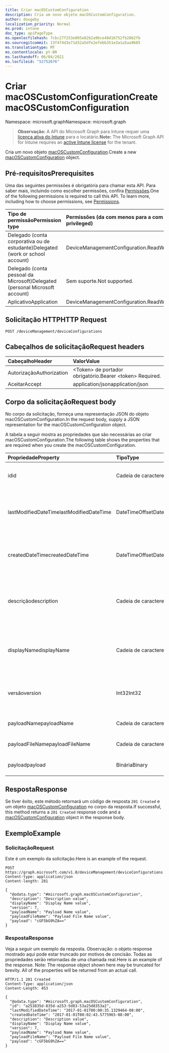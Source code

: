 ```yaml
---
title: Criar macOSCustomConfiguration
description: Cria um novo objeto macOSCustomConfiguration.
author: dougeby
localization_priority: Normal
ms.prod: intune
doc_type: apiPageType
ms.openlocfilehash: 7cbc27f253e095e8262a9bce48d16752fb2862fb
ms.sourcegitcommit: 13f474d3e71d32a5dfe2efebb351e3a1a5aa9685
ms.translationtype: MT
ms.contentlocale: pt-BR
ms.lasthandoff: 06/04/2021
ms.locfileid: "52752676"
---
```

# <a name="create-macoscustomconfiguration"></a><span data-ttu-id="8a8b1-103">Criar macOSCustomConfiguration</span><span class="sxs-lookup"><span data-stu-id="8a8b1-103">Create macOSCustomConfiguration</span></span>

<span data-ttu-id="8a8b1-104">Namespace: microsoft.graph</span><span class="sxs-lookup"><span data-stu-id="8a8b1-104">Namespace: microsoft.graph</span></span>

> <span data-ttu-id="8a8b1-105">**Observação:** A API do Microsoft Graph para Intune requer uma [licença ativa do Intune](https://go.microsoft.com/fwlink/?linkid=839381) para o locatário.</span><span class="sxs-lookup"><span data-stu-id="8a8b1-105">**Note:** The Microsoft Graph API for Intune requires an [active Intune license](https://go.microsoft.com/fwlink/?linkid=839381) for the tenant.</span></span>

<span data-ttu-id="8a8b1-106">Cria um novo objeto [macOSCustomConfiguration](../resources/intune-deviceconfig-macoscustomconfiguration.md).</span><span class="sxs-lookup"><span data-stu-id="8a8b1-106">Create a new [macOSCustomConfiguration](../resources/intune-deviceconfig-macoscustomconfiguration.md) object.</span></span>

## <a name="prerequisites"></a><span data-ttu-id="8a8b1-107">Pré-requisitos</span><span class="sxs-lookup"><span data-stu-id="8a8b1-107">Prerequisites</span></span>
<span data-ttu-id="8a8b1-p101">Uma das seguintes permissões é obrigatória para chamar esta API. Para saber mais, incluindo como escolher permissões, confira [Permissões](/graph/permissions-reference).</span><span class="sxs-lookup"><span data-stu-id="8a8b1-p101">One of the following permissions is required to call this API. To learn more, including how to choose permissions, see [Permissions](/graph/permissions-reference).</span></span>

|<span data-ttu-id="8a8b1-110">Tipo de permissão</span><span class="sxs-lookup"><span data-stu-id="8a8b1-110">Permission type</span></span>|<span data-ttu-id="8a8b1-111">Permissões (da com menos para a com mais privilégios)</span><span class="sxs-lookup"><span data-stu-id="8a8b1-111">Permissions (from least to most privileged)</span></span>|
|:---|:---|
|<span data-ttu-id="8a8b1-112">Delegado (conta corporativa ou de estudante)</span><span class="sxs-lookup"><span data-stu-id="8a8b1-112">Delegated (work or school account)</span></span>|<span data-ttu-id="8a8b1-113">DeviceManagementConfiguration.ReadWrite.All</span><span class="sxs-lookup"><span data-stu-id="8a8b1-113">DeviceManagementConfiguration.ReadWrite.All</span></span>|
|<span data-ttu-id="8a8b1-114">Delegado (conta pessoal da Microsoft)</span><span class="sxs-lookup"><span data-stu-id="8a8b1-114">Delegated (personal Microsoft account)</span></span>|<span data-ttu-id="8a8b1-115">Sem suporte.</span><span class="sxs-lookup"><span data-stu-id="8a8b1-115">Not supported.</span></span>|
|<span data-ttu-id="8a8b1-116">Aplicativo</span><span class="sxs-lookup"><span data-stu-id="8a8b1-116">Application</span></span>|<span data-ttu-id="8a8b1-117">DeviceManagementConfiguration.ReadWrite.All</span><span class="sxs-lookup"><span data-stu-id="8a8b1-117">DeviceManagementConfiguration.ReadWrite.All</span></span>|

## <a name="http-request"></a><span data-ttu-id="8a8b1-118">Solicitação HTTP</span><span class="sxs-lookup"><span data-stu-id="8a8b1-118">HTTP Request</span></span>
<!-- {
  "blockType": "ignored"
}
-->
``` http
POST /deviceManagement/deviceConfigurations
```

## <a name="request-headers"></a><span data-ttu-id="8a8b1-119">Cabeçalhos de solicitação</span><span class="sxs-lookup"><span data-stu-id="8a8b1-119">Request headers</span></span>
|<span data-ttu-id="8a8b1-120">Cabeçalho</span><span class="sxs-lookup"><span data-stu-id="8a8b1-120">Header</span></span>|<span data-ttu-id="8a8b1-121">Valor</span><span class="sxs-lookup"><span data-stu-id="8a8b1-121">Value</span></span>|
|:---|:---|
|<span data-ttu-id="8a8b1-122">Autorização</span><span class="sxs-lookup"><span data-stu-id="8a8b1-122">Authorization</span></span>|<span data-ttu-id="8a8b1-123">&lt;Token&gt; de portador obrigatório.</span><span class="sxs-lookup"><span data-stu-id="8a8b1-123">Bearer &lt;token&gt; Required.</span></span>|
|<span data-ttu-id="8a8b1-124">Aceitar</span><span class="sxs-lookup"><span data-stu-id="8a8b1-124">Accept</span></span>|<span data-ttu-id="8a8b1-125">application/json</span><span class="sxs-lookup"><span data-stu-id="8a8b1-125">application/json</span></span>|

## <a name="request-body"></a><span data-ttu-id="8a8b1-126">Corpo da solicitação</span><span class="sxs-lookup"><span data-stu-id="8a8b1-126">Request body</span></span>
<span data-ttu-id="8a8b1-127">No corpo da solicitação, forneça uma representação JSON do objeto macOSCustomConfiguration.</span><span class="sxs-lookup"><span data-stu-id="8a8b1-127">In the request body, supply a JSON representation for the macOSCustomConfiguration object.</span></span>

<span data-ttu-id="8a8b1-128">A tabela a seguir mostra as propriedades que são necessárias ao criar macOSCustomConfiguration.</span><span class="sxs-lookup"><span data-stu-id="8a8b1-128">The following table shows the properties that are required when you create the macOSCustomConfiguration.</span></span>

|<span data-ttu-id="8a8b1-129">Propriedade</span><span class="sxs-lookup"><span data-stu-id="8a8b1-129">Property</span></span>|<span data-ttu-id="8a8b1-130">Tipo</span><span class="sxs-lookup"><span data-stu-id="8a8b1-130">Type</span></span>|<span data-ttu-id="8a8b1-131">Descrição</span><span class="sxs-lookup"><span data-stu-id="8a8b1-131">Description</span></span>|
|:---|:---|:---|
|<span data-ttu-id="8a8b1-132">id</span><span class="sxs-lookup"><span data-stu-id="8a8b1-132">id</span></span>|<span data-ttu-id="8a8b1-133">Cadeia de caracteres</span><span class="sxs-lookup"><span data-stu-id="8a8b1-133">String</span></span>|<span data-ttu-id="8a8b1-134">Chave da entidade.</span><span class="sxs-lookup"><span data-stu-id="8a8b1-134">Key of the entity.</span></span> <span data-ttu-id="8a8b1-135">Herdada de [deviceConfiguration](../resources/intune-deviceconfig-deviceconfiguration.md)</span><span class="sxs-lookup"><span data-stu-id="8a8b1-135">Inherited from [deviceConfiguration](../resources/intune-deviceconfig-deviceconfiguration.md)</span></span>|
|<span data-ttu-id="8a8b1-136">lastModifiedDateTime</span><span class="sxs-lookup"><span data-stu-id="8a8b1-136">lastModifiedDateTime</span></span>|<span data-ttu-id="8a8b1-137">DateTimeOffset</span><span class="sxs-lookup"><span data-stu-id="8a8b1-137">DateTimeOffset</span></span>|<span data-ttu-id="8a8b1-138">DateTime da última modificação do objeto.</span><span class="sxs-lookup"><span data-stu-id="8a8b1-138">DateTime the object was last modified.</span></span> <span data-ttu-id="8a8b1-139">Herdada de [deviceConfiguration](../resources/intune-deviceconfig-deviceconfiguration.md)</span><span class="sxs-lookup"><span data-stu-id="8a8b1-139">Inherited from [deviceConfiguration](../resources/intune-deviceconfig-deviceconfiguration.md)</span></span>|
|<span data-ttu-id="8a8b1-140">createdDateTime</span><span class="sxs-lookup"><span data-stu-id="8a8b1-140">createdDateTime</span></span>|<span data-ttu-id="8a8b1-141">DateTimeOffset</span><span class="sxs-lookup"><span data-stu-id="8a8b1-141">DateTimeOffset</span></span>|<span data-ttu-id="8a8b1-142">DateTime em que o objeto foi criado.</span><span class="sxs-lookup"><span data-stu-id="8a8b1-142">DateTime the object was created.</span></span> <span data-ttu-id="8a8b1-143">Herdada de [deviceConfiguration](../resources/intune-deviceconfig-deviceconfiguration.md)</span><span class="sxs-lookup"><span data-stu-id="8a8b1-143">Inherited from [deviceConfiguration](../resources/intune-deviceconfig-deviceconfiguration.md)</span></span>|
|<span data-ttu-id="8a8b1-144">descrição</span><span class="sxs-lookup"><span data-stu-id="8a8b1-144">description</span></span>|<span data-ttu-id="8a8b1-145">Cadeia de caracteres</span><span class="sxs-lookup"><span data-stu-id="8a8b1-145">String</span></span>|<span data-ttu-id="8a8b1-146">O administrador forneceu a descrição da Configuração do dispositivo.</span><span class="sxs-lookup"><span data-stu-id="8a8b1-146">Admin provided description of the Device Configuration.</span></span> <span data-ttu-id="8a8b1-147">Herdada de [deviceConfiguration](../resources/intune-deviceconfig-deviceconfiguration.md)</span><span class="sxs-lookup"><span data-stu-id="8a8b1-147">Inherited from [deviceConfiguration](../resources/intune-deviceconfig-deviceconfiguration.md)</span></span>|
|<span data-ttu-id="8a8b1-148">displayName</span><span class="sxs-lookup"><span data-stu-id="8a8b1-148">displayName</span></span>|<span data-ttu-id="8a8b1-149">Cadeia de caracteres</span><span class="sxs-lookup"><span data-stu-id="8a8b1-149">String</span></span>|<span data-ttu-id="8a8b1-150">O administrador forneceu o nome da Configuração do dispositivo.</span><span class="sxs-lookup"><span data-stu-id="8a8b1-150">Admin provided name of the device configuration.</span></span> <span data-ttu-id="8a8b1-151">Herdada de [deviceConfiguration](../resources/intune-deviceconfig-deviceconfiguration.md)</span><span class="sxs-lookup"><span data-stu-id="8a8b1-151">Inherited from [deviceConfiguration](../resources/intune-deviceconfig-deviceconfiguration.md)</span></span>|
|<span data-ttu-id="8a8b1-152">versão</span><span class="sxs-lookup"><span data-stu-id="8a8b1-152">version</span></span>|<span data-ttu-id="8a8b1-153">Int32</span><span class="sxs-lookup"><span data-stu-id="8a8b1-153">Int32</span></span>|<span data-ttu-id="8a8b1-154">Versão da configuração do dispositivo.</span><span class="sxs-lookup"><span data-stu-id="8a8b1-154">Version of the device configuration.</span></span> <span data-ttu-id="8a8b1-155">Herdada de [deviceConfiguration](../resources/intune-deviceconfig-deviceconfiguration.md)</span><span class="sxs-lookup"><span data-stu-id="8a8b1-155">Inherited from [deviceConfiguration](../resources/intune-deviceconfig-deviceconfiguration.md)</span></span>|
|<span data-ttu-id="8a8b1-156">payloadName</span><span class="sxs-lookup"><span data-stu-id="8a8b1-156">payloadName</span></span>|<span data-ttu-id="8a8b1-157">Cadeia de caracteres</span><span class="sxs-lookup"><span data-stu-id="8a8b1-157">String</span></span>|<span data-ttu-id="8a8b1-158">Nome que é exibido para o usuário.</span><span class="sxs-lookup"><span data-stu-id="8a8b1-158">Name that is displayed to the user.</span></span>|
|<span data-ttu-id="8a8b1-159">payloadFileName</span><span class="sxs-lookup"><span data-stu-id="8a8b1-159">payloadFileName</span></span>|<span data-ttu-id="8a8b1-160">Cadeia de caracteres</span><span class="sxs-lookup"><span data-stu-id="8a8b1-160">String</span></span>|<span data-ttu-id="8a8b1-161">O nome do arquivo de carga (\*.mobileconfig</span><span class="sxs-lookup"><span data-stu-id="8a8b1-161">Payload file name (\*.mobileconfig</span></span> | <span data-ttu-id="8a8b1-162">\*.xml).</span><span class="sxs-lookup"><span data-stu-id="8a8b1-162">\*.xml).</span></span>|
|<span data-ttu-id="8a8b1-163">payload</span><span class="sxs-lookup"><span data-stu-id="8a8b1-163">payload</span></span>|<span data-ttu-id="8a8b1-164">Binária</span><span class="sxs-lookup"><span data-stu-id="8a8b1-164">Binary</span></span>|<span data-ttu-id="8a8b1-165">Carga.</span><span class="sxs-lookup"><span data-stu-id="8a8b1-165">Payload.</span></span> <span data-ttu-id="8a8b1-166">(Matriz de bytes codificados em UTF8)</span><span class="sxs-lookup"><span data-stu-id="8a8b1-166">(UTF8 encoded byte array)</span></span>|



## <a name="response"></a><span data-ttu-id="8a8b1-167">Resposta</span><span class="sxs-lookup"><span data-stu-id="8a8b1-167">Response</span></span>
<span data-ttu-id="8a8b1-168">Se tiver êxito, este método retornará um código de resposta `201 Created` e um objeto [macOSCustomConfiguration](../resources/intune-deviceconfig-macoscustomconfiguration.md) no corpo da resposta.</span><span class="sxs-lookup"><span data-stu-id="8a8b1-168">If successful, this method returns a `201 Created` response code and a [macOSCustomConfiguration](../resources/intune-deviceconfig-macoscustomconfiguration.md) object in the response body.</span></span>

## <a name="example"></a><span data-ttu-id="8a8b1-169">Exemplo</span><span class="sxs-lookup"><span data-stu-id="8a8b1-169">Example</span></span>

### <a name="request"></a><span data-ttu-id="8a8b1-170">Solicitação</span><span class="sxs-lookup"><span data-stu-id="8a8b1-170">Request</span></span>
<span data-ttu-id="8a8b1-171">Este é um exemplo da solicitação.</span><span class="sxs-lookup"><span data-stu-id="8a8b1-171">Here is an example of the request.</span></span>
``` http
POST https://graph.microsoft.com/v1.0/deviceManagement/deviceConfigurations
Content-type: application/json
Content-length: 281

{
  "@odata.type": "#microsoft.graph.macOSCustomConfiguration",
  "description": "Description value",
  "displayName": "Display Name value",
  "version": 7,
  "payloadName": "Payload Name value",
  "payloadFileName": "Payload File Name value",
  "payload": "cGF5bG9hZA=="
}
```

### <a name="response"></a><span data-ttu-id="8a8b1-172">Resposta</span><span class="sxs-lookup"><span data-stu-id="8a8b1-172">Response</span></span>
<span data-ttu-id="8a8b1-p109">Veja a seguir um exemplo da resposta. Observação: o objeto response mostrado aqui pode estar truncado por motivos de concisão. Todas as propriedades serão retornadas de uma chamada real.</span><span class="sxs-lookup"><span data-stu-id="8a8b1-p109">Here is an example of the response. Note: The response object shown here may be truncated for brevity. All of the properties will be returned from an actual call.</span></span>
``` http
HTTP/1.1 201 Created
Content-Type: application/json
Content-Length: 453

{
  "@odata.type": "#microsoft.graph.macOSCustomConfiguration",
  "id": "a253835d-835d-a253-5d83-53a25d8353a2",
  "lastModifiedDateTime": "2017-01-01T00:00:35.1329464-08:00",
  "createdDateTime": "2017-01-01T00:02:43.5775965-08:00",
  "description": "Description value",
  "displayName": "Display Name value",
  "version": 7,
  "payloadName": "Payload Name value",
  "payloadFileName": "Payload File Name value",
  "payload": "cGF5bG9hZA=="
}
```




